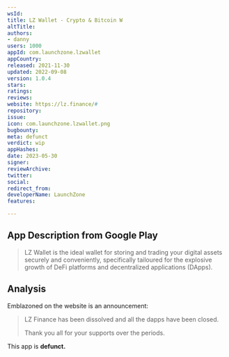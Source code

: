 ```yaml
---
wsId: 
title: LZ Wallet - Crypto & Bitcoin W
altTitle: 
authors:
- danny
users: 1000
appId: com.launchzone.lzwallet
appCountry: 
released: 2021-11-30
updated: 2022-09-08
version: 1.0.4
stars: 
ratings: 
reviews: 
website: https://lz.finance/#
repository: 
issue: 
icon: com.launchzone.lzwallet.png
bugbounty: 
meta: defunct
verdict: wip
appHashes: 
date: 2023-05-30
signer: 
reviewArchive: 
twitter: 
social: 
redirect_from: 
developerName: LaunchZone
features: 

---
```


## App Description from Google Play 

> LZ Wallet is the ideal wallet for storing and trading your digital assets securely and conveniently, specifically tailoured for the explosive growth of DeFi platforms and decentralized applications (DApps).

## Analysis 

Emblazoned on the website is an announcement: 

> LZ Finance has been dissolved and all the dapps have been closed.
>
> Thank you all for your supports over the periods.

This app is **defunct.**
